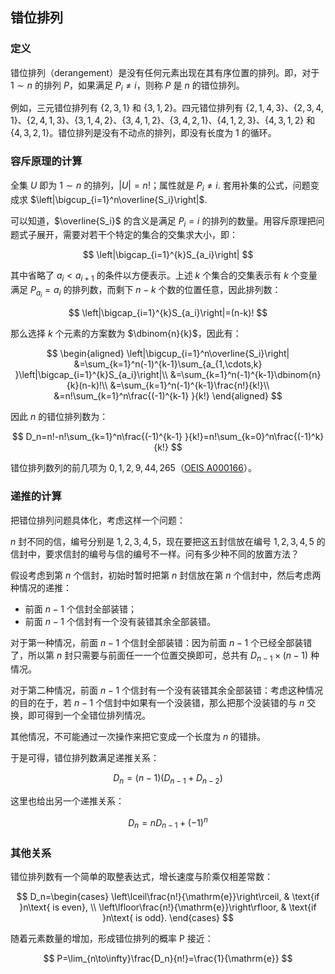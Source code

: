 ## 错位排列

### 定义

错位排列（derangement）是没有任何元素出现在其有序位置的排列。即，对于 $1\sim n$ 的排列 $P$，如果满足 $P_i\neq i$，则称 $P$ 是 $n$ 的错位排列。

例如，三元错位排列有 $\{2,3,1\}$ 和 $\{3,1,2\}$。四元错位排列有 $\{2,1,4,3\}$、$\{2,3,4,1\}$、$\{2,4,1,3\}$、$\{3,1,4,2\}$、$\{3,4,1,2\}$、$\{3,4,2,1\}$、$\{4,1,2,3\}$、$\{4,3,1,2\}$ 和 $\{4,3,2,1\}$。错位排列是没有不动点的排列，即没有长度为 1 的循环。

### 容斥原理的计算

全集 $U$ 即为 $1\sim n$ 的排列，$|U|=n!$；属性就是 $P_i\neq i$. 套用补集的公式，问题变成求 $\left|\bigcup_{i=1}^n\overline{S_i}\right|$.

可以知道，$\overline{S_i}$ 的含义是满足 $P_i=i$ 的排列的数量。用容斥原理把问题式子展开，需要对若干个特定的集合的交集求大小，即：

$$
\left|\bigcap_{i=1}^{k}S_{a_i}\right|
$$

其中省略了 $a_i < a_{i+1}$ 的条件以方便表示。上述 $k$ 个集合的交集表示有 $k$ 个变量满足 $P_{a_i}=a_i$ 的排列数，而剩下 $n-k$ 个数的位置任意，因此排列数：

$$
\left|\bigcap_{i=1}^{k}S_{a_i}\right|=(n-k)!
$$

那么选择 $k$ 个元素的方案数为 $\dbinom{n}{k}$，因此有：

$$
\begin{aligned}
\left|\bigcup_{i=1}^n\overline{S_i}\right|
&=\sum_{k=1}^n(-1)^{k-1}\sum_{a_{1,\cdots,k} }\left|\bigcap_{i=1}^{k}S_{a_i}\right|\\
&=\sum_{k=1}^n(-1)^{k-1}\dbinom{n}{k}(n-k)!\\
&=\sum_{k=1}^n(-1)^{k-1}\frac{n!}{k!}\\
&=n!\sum_{k=1}^n\frac{(-1)^{k-1} }{k!}
\end{aligned}
$$

因此 $n$ 的错位排列数为：

$$
D_n=n!-n!\sum_{k=1}^n\frac{(-1)^{k-1} }{k!}=n!\sum_{k=0}^n\frac{(-1)^k}{k!}
$$

错位排列数列的前几项为 $0,1,2,9,44,265$（[OEIS A000166](http://oeis.org/A000166)）。

### 递推的计算

把错位排列问题具体化，考虑这样一个问题：

$n$ 封不同的信，编号分别是 $1,2,3,4,5$，现在要把这五封信放在编号 $1,2,3,4,5$ 的信封中，要求信封的编号与信的编号不一样。问有多少种不同的放置方法？

假设考虑到第 $n$ 个信封，初始时暂时把第 $n$ 封信放在第 $n$ 个信封中，然后考虑两种情况的递推：

-   前面 $n-1$ 个信封全部装错；
-   前面 $n-1$ 个信封有一个没有装错其余全部装错。

对于第一种情况，前面 $n-1$ 个信封全部装错：因为前面 $n-1$ 个已经全部装错了，所以第 $n$ 封只需要与前面任一一个位置交换即可，总共有 $D_{n-1}\times (n-1)$ 种情况。

对于第二种情况，前面 $n-1$ 个信封有一个没有装错其余全部装错：考虑这种情况的目的在于，若 $n-1$ 个信封中如果有一个没装错，那么把那个没装错的与 $n$ 交换，即可得到一个全错位排列情况。

其他情况，不可能通过一次操作来把它变成一个长度为 $n$ 的错排。

于是可得，错位排列数满足递推关系：

$$
D_n=(n-1)(D_{n-1}+D_{n-2})
$$

这里也给出另一个递推关系：

$$
D_n=nD_{n-1}+{(-1)}^n
$$

### 其他关系

错位排列数有一个简单的取整表达式，增长速度与阶乘仅相差常数：

$$
D_n=\begin{cases}
    \left\lceil\frac{n!}{\mathrm{e}}\right\rceil, & \text{if }n\text{ is even}, \\
    \left\lfloor\frac{n!}{\mathrm{e}}\right\rfloor,            & \text{if }n\text{ is odd}.
\end{cases}
$$

随着元素数量的增加，形成错位排列的概率 P 接近：

$$
P=\lim_{n\to\infty}\frac{D_n}{n!}=\frac{1}{\mathrm{e}}
$$
